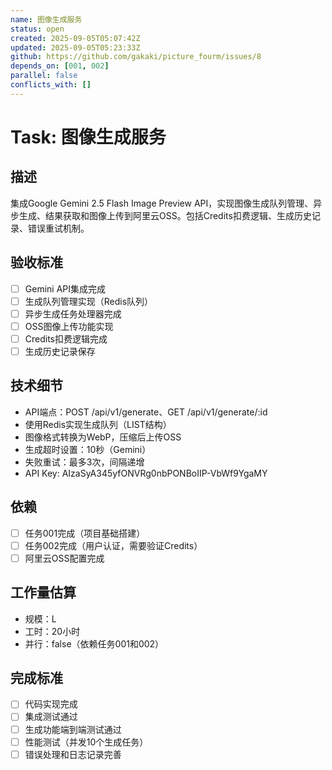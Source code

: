 ```yaml
---
name: 图像生成服务
status: open
created: 2025-09-05T05:07:42Z
updated: 2025-09-05T05:23:33Z
github: https://github.com/gakaki/picture_fourm/issues/8
depends_on: [001, 002]
parallel: false
conflicts_with: []
---
```


# Task: 图像生成服务

## 描述
集成Google Gemini 2.5 Flash Image Preview API，实现图像生成队列管理、异步生成、结果获取和图像上传到阿里云OSS。包括Credits扣费逻辑、生成历史记录、错误重试机制。

## 验收标准
- [ ] Gemini API集成完成
- [ ] 生成队列管理实现（Redis队列）
- [ ] 异步生成任务处理器完成
- [ ] OSS图像上传功能实现
- [ ] Credits扣费逻辑完成
- [ ] 生成历史记录保存

## 技术细节
- API端点：POST /api/v1/generate、GET /api/v1/generate/:id
- 使用Redis实现生成队列（LIST结构）
- 图像格式转换为WebP，压缩后上传OSS
- 生成超时设置：10秒（Gemini）
- 失败重试：最多3次，间隔递增
- API Key: AIzaSyA345yfONVRg0nbPONBoIIP-VbWf9YgaMY

## 依赖
- [ ] 任务001完成（项目基础搭建）
- [ ] 任务002完成（用户认证，需要验证Credits）
- [ ] 阿里云OSS配置完成

## 工作量估算
- 规模：L
- 工时：20小时
- 并行：false（依赖任务001和002）

## 完成标准
- [ ] 代码实现完成
- [ ] 集成测试通过
- [ ] 生成功能端到端测试通过
- [ ] 性能测试（并发10个生成任务）
- [ ] 错误处理和日志记录完善
